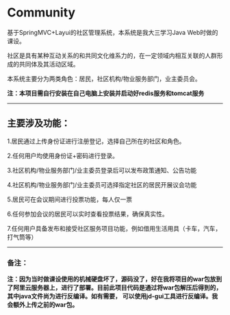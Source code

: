 # Community

基于SpringMVC+Layui的社区管理系统，本系统是我大三学习Java Web时做的课设。

社区是具有某种互动关系的和共同文化维系力的，在一定领域内相互关联的人群形成的共同体及其活动区域。

本系统主要分为两类角色：居民，社区机构/物业服务部门，业主委员会。

**注：本项目需自行安装在自己电脑上安装并启动好redis服务和tomcat服务**

---

## 主要涉及功能：

1.居民通过上传身份证进行注册登记，选择自己所在的社区和角色。

2.任何用户均使用身份证+密码进行登录。

3.社区机构/物业服务部门/业主委员登录后可以发布政策通知、公告功能

4.社区机构/物业服务部门/业主委员可选择指定社区的居民开展议会功能

5.居民可在会议期间进行投票功能，每人仅一票

6.任何参加会议的居民可以实时查看投票结果，确保真实性。

7.任何用户具备发布和接受社区服务项目功能，例如借用生活用具（卡车，汽车，打气筒等）


---

### 备注：

**注：因为当时做课设使用的机械硬盘坏了，源码没了，好在我将项目的war包放到了阿里云服务器上，进行了部署。目前此项目代码是通过将war包解压后得到的，其中java文件尚为进行反编译。如有需要，
可以使用jd-gui工具进行反编译。我会额外上传之前的war包。**





